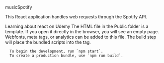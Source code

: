 musicSpotify

This React application handles web requests through the Spotify API.
 
Learning about react on Udemy
The HTML file in the Public folder is a template. If you open it directly in the browser, you will see an empty page. Webfonts, meta tags, or analytics can be added to this file. The build step will place the bundled scripts into the <body> tag.

      To begin the development, run `npm start`.
      To create a production bundle, use `npm run build`.